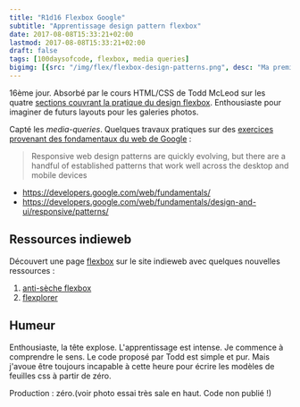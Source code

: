 ```yaml
---
title: "R1d16 Flexbox Google"
subtitle: "Apprentissage design pattern flexbox"
date: 2017-08-08T15:33:21+02:00
lastmod: 2017-08-08T15:33:21+02:00
draft: false
tags: [100daysofcode, flexbox, media queries]
bigimg: [{src: "/img/flex/flexbox-design-patterns.png", desc: "Ma première flexbox"}]
---
```


16ème jour. Absorbé par le cours HTML/CSS de Todd McLeod sur les quatre [sections couvrant la pratique du design flexbox](https://github.com/GoesToEleven/html-css-bootcamp). Enthousiaste pour imaginer de futurs layouts pour les galeries photos. 

Capté les *media-queries*. Quelques travaux pratiques sur des [exercices provenant des fondamentaux du web de Google](https://github.com/GoesToEleven/html-css-bootcamp/tree/master/033_flexbox-google) :

> Responsive web design patterns are quickly evolving, but there are a handful of established patterns that work well across the desktop and mobile devices

- <https://developers.google.com/web/fundamentals/>
- <https://developers.google.com/web/fundamentals/design-and-ui/responsive/patterns/>

## Ressources indieweb 

Découvert une page [flexbox](https://indieweb.org/flexbox) sur le site indieweb avec quelques nouvelles ressources :   

1. [anti-sèche flexbox](http://www.sketchingwithcss.com/samplechapter/cheatsheet.html)
2. [flexplorer](http://bennettfeely.com/flexplorer/)


## Humeur 

Enthousiaste, la tête explose. L'apprentissage est intense. Je commence à comprendre le sens. Le code proposé par Todd est simple et pur. Mais j'avoue être  toujours incapable à cette heure pour écrire les modèles de feuilles css à partir de zéro.

Production : zéro.(voir photo essai très sale en haut. Code non publié !)